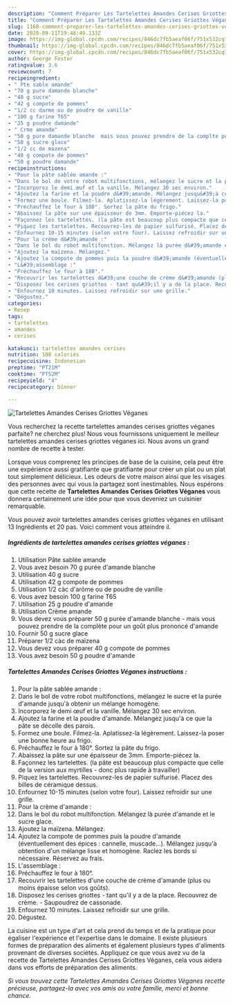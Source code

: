 ```yaml
---
description: "Comment Préparer Les Tartelettes Amandes Cerises Griottes Véganes"
title: "Comment Préparer Les Tartelettes Amandes Cerises Griottes Véganes"
slug: 1168-comment-preparer-les-tartelettes-amandes-cerises-griottes-veganes
date: 2020-09-11T19:48:49.133Z
image: https://img-global.cpcdn.com/recipes/846dc7fb5aeaf06f/751x532cq70/tartelettes-amandes-cerises-griottes-veganes-photo-principale-de-la-recette.jpg
thumbnail: https://img-global.cpcdn.com/recipes/846dc7fb5aeaf06f/751x532cq70/tartelettes-amandes-cerises-griottes-veganes-photo-principale-de-la-recette.jpg
cover: https://img-global.cpcdn.com/recipes/846dc7fb5aeaf06f/751x532cq70/tartelettes-amandes-cerises-griottes-veganes-photo-principale-de-la-recette.jpg
author: George Foster
ratingvalue: 3.6
reviewcount: 7
recipeingredient:
- " Pte sable amande"
- "70 g pure damande blanche"
- "40 g sucre"
- "42 g compote de pommes"
- "1/2 cc darme ou de poudre de vanille"
- "100 g farine T65"
- "25 g poudre damande"
- " Crme amande"
- "50 g pure damande blanche  mais vous pouvez prendre de la complte pour un got plus prononc damande"
- "50 g sucre glace"
- "1/2 cc de mazena"
- "40 g compote de pommes"
- "50 g poudre damande"
recipeinstructions:
- "Pour la pâte sablée amande :"
- "Dans le bol de votre robot multifonctions, mélangez le sucre et la purée d&#39;amande jusqu&#39;à obtenir un mélange homogène."
- "Incorporez le demi œuf et la vanille. Mélangez 30 sec environ."
- "Ajoutez la farine et la poudre d&#39;amande. Mélangez jusqu&#39;à ce que la pâte se décolle des parois."
- "Formez une boule. Filmez-la. Aplatissez-la légèrement. Laissez-la poser une bonne heure au frigo."
- "Préchauffez le four à 180°. Sortez la pâte du frigo."
- "Abaissez la pâte sur une épaisseur de 3mm. Emporte-piécez la."
- "Façonnez les tartelettes. (la pâte est beaucoup plus compacte que celle de la version aux myrtilles - donc plus rapide à travailler)"
- "Piquez les tartelettes. Recouvrez-les de papier sulfurisé. Placez des billes de céramique dessus."
- "Enfournez 10-15 minutes (selon votre four). Laissez refroidir sur une grille."
- "Pour la crème d&#39;amande :"
- "Dans le bol du robot multifonction. Mélangez là purée d&#39;amande et le sucre glace."
- "Ajoutez la maïzena. Mélangez."
- "Ajoutez la compote de pommes puis la poudre d&#39;amande (éventuellement des épices : cannelle, muscade...). Mélangez jusqu&#39;à obtention d&#39;un mélange lisse et homogène. Raclez les bords si nécessaire. Réservez au frais."
- "L&#39;assemblage :"
- "Préchauffez le four à 180°."
- "Recouvrir les tartelettes d&#39;une couche de crème d&#39;amande (plus ou moins épaisse selon vos goûts)."
- "Disposez les cerises griottes - tant qu&#39;il y a de la place. Recouvrez de crème. Saupoudrez de cassonade."
- "Enfournez 10 minutes. Laissez refroidir sur une grille."
- "Dégustez."
categories:
- Resep
tags:
- tartelettes
- amandes
- cerises

katakunci: tartelettes amandes cerises 
nutrition: 108 calories
recipecuisine: Indonesian
preptime: "PT21M"
cooktime: "PT52M"
recipeyield: "4"
recipecategory: Dinner

---
```



![Tartelettes Amandes Cerises Griottes Véganes](https://img-global.cpcdn.com/recipes/846dc7fb5aeaf06f/751x532cq70/tartelettes-amandes-cerises-griottes-veganes-photo-principale-de-la-recette.jpg)

Vous recherchez la recette tartelettes amandes cerises griottes véganes parfaite? ne cherchez plus! Nous vous fournissons uniquement le meilleur tartelettes amandes cerises griottes véganes ici. Nous avons un grand nombre de recette à tester.

Lorsque vous comprenez les principes de base de la cuisine, cela peut être une expérience aussi gratifiante que gratifiante pour créer un plat ou un plat tout simplement délicieux. Les odeurs de votre maison ainsi que les visages des personnes avec qui vous la partagez sont inestimables. Nous espérons que cette recette de <strong> Tartelettes Amandes Cerises Griottes Véganes </strong> vous donnera certainement une idée pour que vous deveniez un cuisinier remarquable.

<!--inarticleads1-->

Vous pouvez avoir tartelettes amandes cerises griottes véganes en utilisant 13 Ingrédients et 20 pas. Voici comment vous atteindre il.

##### Ingrédients de tartelettes amandes cerises griottes véganes :

1. Utilisation  Pâte sablée amande
1. Vous avez besoin 70 g purée d&#39;amande blanche
1. Utilisation 40 g sucre
1. Utilisation 42 g compote de pommes
1. Utilisation 1/2 càc d&#39;arôme ou de poudre de vanille
1. Vous avez besoin 100 g farine T65
1. Utilisation 25 g poudre d&#39;amande
1. Utilisation  Crème amande
1. Vous devez vous préparer 50 g purée d&#39;amande blanche - mais vous pouvez prendre de la complète pour un goût plus prononcé d&#39;amande
1. Fournir 50 g sucre glace
1. Préparer 1/2 càc de maïzena
1. Vous devez vous préparer 40 g compote de pommes
1. Vous avez besoin 50 g poudre d&#39;amande




<!--inarticleads2-->

##### Tartelettes Amandes Cerises Griottes Véganes instructions :

1. Pour la pâte sablée amande :
1. Dans le bol de votre robot multifonctions, mélangez le sucre et la purée d&#39;amande jusqu&#39;à obtenir un mélange homogène.
1. Incorporez le demi œuf et la vanille. Mélangez 30 sec environ.
1. Ajoutez la farine et la poudre d&#39;amande. Mélangez jusqu&#39;à ce que la pâte se décolle des parois.
1. Formez une boule. Filmez-la. Aplatissez-la légèrement. Laissez-la poser une bonne heure au frigo.
1. Préchauffez le four à 180°. Sortez la pâte du frigo.
1. Abaissez la pâte sur une épaisseur de 3mm. Emporte-piécez la.
1. Façonnez les tartelettes. (la pâte est beaucoup plus compacte que celle de la version aux myrtilles - donc plus rapide à travailler)
1. Piquez les tartelettes. Recouvrez-les de papier sulfurisé. Placez des billes de céramique dessus.
1. Enfournez 10-15 minutes (selon votre four). Laissez refroidir sur une grille.
1. Pour la crème d&#39;amande :
1. Dans le bol du robot multifonction. Mélangez là purée d&#39;amande et le sucre glace.
1. Ajoutez la maïzena. Mélangez.
1. Ajoutez la compote de pommes puis la poudre d&#39;amande (éventuellement des épices : cannelle, muscade...). Mélangez jusqu&#39;à obtention d&#39;un mélange lisse et homogène. Raclez les bords si nécessaire. Réservez au frais.
1. L&#39;assemblage :
1. Préchauffez le four à 180°.
1. Recouvrir les tartelettes d&#39;une couche de crème d&#39;amande (plus ou moins épaisse selon vos goûts).
1. Disposez les cerises griottes - tant qu&#39;il y a de la place. Recouvrez de crème. - Saupoudrez de cassonade.
1. Enfournez 10 minutes. Laissez refroidir sur une grille.
1. Dégustez.




<!--inarticleads1-->

<p>
La cuisine est un type d'art et cela prend du temps et de la pratique pour égaliser l'expérience et l'expertise dans le domaine. Il existe plusieurs formes de préparation des aliments et également plusieurs types d'aliments provenant de diverses sociétés. Appliquez ce que vous avez vu de la recette de Tartelettes Amandes Cerises Griottes Véganes, cela vous aidera dans vos efforts de préparation des aliments.
</p>

<p>
<i>Si vous trouvez cette Tartelettes Amandes Cerises Griottes Véganes recette précieuse, partagez-la avec vos amis ou votre famille, merci et bonne chance.</i>
</p>
